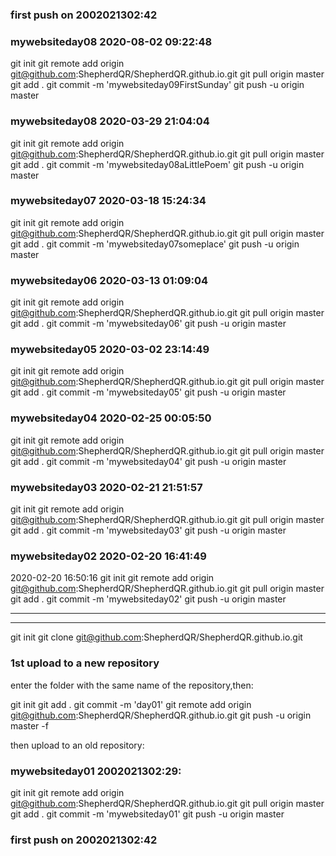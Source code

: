 <!--
 * @Author: Shepherd Qirong
 * @Date: 2020-02-13 02:43:04
 * @Github: https://github.com/ShepherdQR
 * @LastEditors: Shepherd Qirong
 * @LastEditTime: 2020-08-02 09:23:07
 * @Copyright (c) 2019--20xx Shepherd Qirong. All rights reserved.
 -->
### first push on 2002021302:42

### mywebsiteday08 2020-08-02 09:22:48
git init
git remote add origin git@github.com:ShepherdQR/ShepherdQR.github.io.git
git pull origin master
git add .
git commit -m 'mywebsiteday09FirstSunday'
git push -u origin master

### mywebsiteday08 2020-03-29 21:04:04
git init
git remote add origin git@github.com:ShepherdQR/ShepherdQR.github.io.git
git pull origin master
git add .
git commit -m 'mywebsiteday08aLittlePoem'
git push -u origin master


### mywebsiteday07 2020-03-18 15:24:34
git init
git remote add origin git@github.com:ShepherdQR/ShepherdQR.github.io.git
git pull origin master
git add .
git commit -m 'mywebsiteday07someplace'
git push -u origin master


### mywebsiteday06 2020-03-13 01:09:04
git init
git remote add origin git@github.com:ShepherdQR/ShepherdQR.github.io.git
git pull origin master
git add .
git commit -m 'mywebsiteday06'
git push -u origin master




### mywebsiteday05 2020-03-02 23:14:49
git init
git remote add origin git@github.com:ShepherdQR/ShepherdQR.github.io.git
git pull origin master
git add .
git commit -m 'mywebsiteday05'
git push -u origin master


### mywebsiteday04 2020-02-25 00:05:50
git init
git remote add origin git@github.com:ShepherdQR/ShepherdQR.github.io.git
git pull origin master
git add .
git commit -m 'mywebsiteday04'
git push -u origin master


### mywebsiteday03 2020-02-21 21:51:57
git init
git remote add origin git@github.com:ShepherdQR/ShepherdQR.github.io.git
git pull origin master
git add .
git commit -m 'mywebsiteday03'
git push -u origin master


### mywebsiteday02 2020-02-20 16:41:49
2020-02-20 16:50:16
git init
git remote add origin git@github.com:ShepherdQR/ShepherdQR.github.io.git
git pull origin master
git add .
git commit -m 'mywebsiteday02'
git push -u origin master

----------------------------
----------------------------
git init
git clone git@github.com:ShepherdQR/ShepherdQR.github.io.git
### 1st upload to a new repository
enter the folder with the same name of the repository,then:

git init
git add .
git commit -m 'day01'
git remote add origin git@github.com:ShepherdQR/ShepherdQR.github.io.git
git push -u origin master -f

then upload to an old repository:

### mywebsiteday01 2002021302:29:
git init
git remote add origin git@github.com:ShepherdQR/ShepherdQR.github.io.git
git pull origin master
git add .
git commit -m 'mywebsiteday01'
git push -u origin master
### first push on 2002021302:42